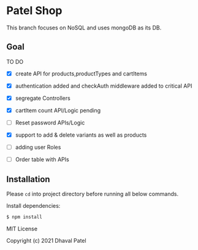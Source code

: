 # Patel Shop
 This branch focuses on NoSQL and uses mongoDB as its DB.


## Goal

TO DO
- [x] create API for products,productTypes and cartItems
- [x] authentication added and checkAuth middleware added to critical API
- [x] segregate Controllers
- [x] cartItem count API/Logic pending
- [ ] Reset password APIs/Logic
- [x] support to add & delete variants as well as products 
- [ ] adding user Roles
- [ ] Order table with APIs



## Installation

Please `cd` into project directory before running all below commands.

Install dependencies:

```bash
$ npm install
```



MIT License

Copyright (c) 2021 Dhaval Patel
